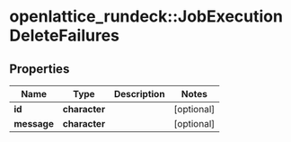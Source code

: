 # openlattice_rundeck::JobExecutionDeleteFailures

## Properties
Name | Type | Description | Notes
------------ | ------------- | ------------- | -------------
**id** | **character** |  | [optional] 
**message** | **character** |  | [optional] 



